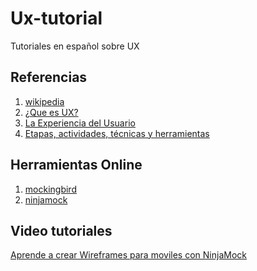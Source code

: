 Ux-tutorial
===========

Tutoriales en español sobre UX

## <a name=''>Referencias</a>

1. [wikipedia](http://es.wikipedia.org/wiki/Experiencia_de_usuario)
1. [¿Que es UX?](http://www.fatdux.com/es/what/what-is-ux)
1. [La Experiencia del Usuario](http://www.nosolousabilidad.com/articulos/experiencia_del_usuario.htm)
1. [Etapas, actividades, técnicas y herramientas](http://www.nosolousabilidad.com/articulos/uxd.htm)

## <a name=''>Herramientas Online</a>

1. [mockingbird](https://gomockingbird.com/)
2. [ninjamock](http://ninjamock.com/)

## <a name=''>Video tutoriales</a>

[Aprende a crear Wireframes para moviles con NinjaMock](https://www.youtube.com/watch?v=sJ4Ba83Hxfk)
